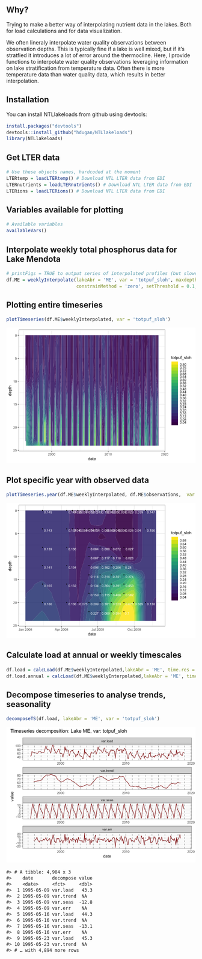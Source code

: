 
<!-- README.md is generated from README.Rmd. Please edit that file -->

## Why?

Trying to make a better way of interpolating nutrient data in the lakes.
Both for load calculations and for data visualization.

We often lineraly interpolate water quality observations between
observation depths. This is typically fine if a lake is well mixed, but
if it’s stratfied it introduces a lot of error around the thermocline.
Here, I provide functions to interpolate water quality observations
leveraging information on lake stratification from temperature data.
Often there is more temperature data than water quality data, which
results in better interpolation.

## Installation

You can install NTLlakeloads from github using devtools:

``` r
install.packages("devtools")
devtools::install_github("hdugan/NTLlakeloads")
library(NTLlakeloads)
```

## Get LTER data

``` r
# Use these objects names, hardcoded at the moment
LTERtemp = loadLTERtemp() # Download NTL LTER data from EDI
LTERnutrients = loadLTERnutrients() # Download NTL LTER data from EDI
LTERions = loadLTERions() # Download NTL LTER data from EDI
```

## Variables available for plotting

``` r
# Available variables
availableVars()
```

## Interpolate weekly total phosphorus data for Lake Mendota

``` r
# printFigs = TRUE to output series of interpolated profiles (but slower)
df.ME = weeklyInterpolate(lakeAbr = 'ME', var = 'totpuf_sloh', maxdepth = 24, 
                          constrainMethod = 'zero', setThreshold = 0.1, printFigs = F)
```

## Plotting entire timeseries

``` r
plotTimeseries(df.ME$weeklyInterpolated, var = 'totpuf_sloh')
```

![](README_files/figure-gfm/unnamed-chunk-4-1.png)<!-- -->

## Plot specific year with observed data

``` r
plotTimeseries.year(df.ME$weeklyInterpolated, df.ME$observations,  var = 'totpuf_sloh', chooseYear = 2008)
```

![](README_files/figure-gfm/unnamed-chunk-5-1.png)<!-- -->

## Calculate load at annual or weekly timescales

``` r
df.load = calcLoad(df.ME$weeklyInterpolated,lakeAbr = 'ME', time.res = 'weekly')
df.load.annual = calcLoad(df.ME$weeklyInterpolated,lakeAbr = 'ME', time.res = 'annual')
```

## Decompose timeseries to analyse trends, seasonality

``` r
decomposeTS(df.load, lakeAbr = 'ME', var = 'totpuf_sloh')
```

![](README_files/figure-gfm/unnamed-chunk-7-1.png)<!-- -->

    #> # A tibble: 4,904 x 3
    #>    date       decompose value
    #>    <date>     <fct>     <dbl>
    #>  1 1995-05-09 var.load   43.3
    #>  2 1995-05-09 var.trend  NA  
    #>  3 1995-05-09 var.seas  -12.8
    #>  4 1995-05-09 var.err    NA  
    #>  5 1995-05-16 var.load   44.3
    #>  6 1995-05-16 var.trend  NA  
    #>  7 1995-05-16 var.seas  -13.1
    #>  8 1995-05-16 var.err    NA  
    #>  9 1995-05-23 var.load   45.3
    #> 10 1995-05-23 var.trend  NA  
    #> # … with 4,894 more rows
